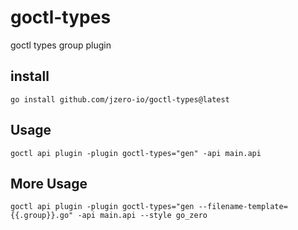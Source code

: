 # goctl-types

goctl types group plugin

## install

```shell
go install github.com/jzero-io/goctl-types@latest
```

## Usage

```shell
goctl api plugin -plugin goctl-types="gen" -api main.api
```

## More Usage

```shell
goctl api plugin -plugin goctl-types="gen --filename-template={{.group}}.go" -api main.api --style go_zero
```